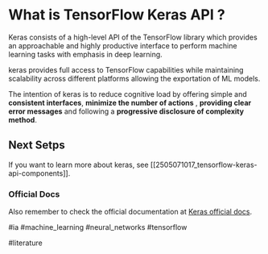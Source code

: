 # What is TensorFlow Keras API ?
Keras consists of a high-level API of the TensorFlow library which provides an approachable and highly productive interface to perform machine learning tasks with emphasis in deep learning.

keras provides full access to TensorFlow capabilities while maintaining scalability across different platforms allowing the exportation of ML models.

The intention of keras is to reduce cognitive load by offering simple and **consistent interfaces**, **minimize the number of actions** , **providing clear error messages** and following a **progressive disclosure of complexity method**.
## Next Setps
If you want to learn more about keras, see [[2505071017_tensorflow-keras-api-components]].
### Official Docs
Also remember to check the official documentation at [Keras official docs](https://www.tensorflow.org/guide/keras).

#ia #machine_learning #neural_networks #tensorflow

#literature 